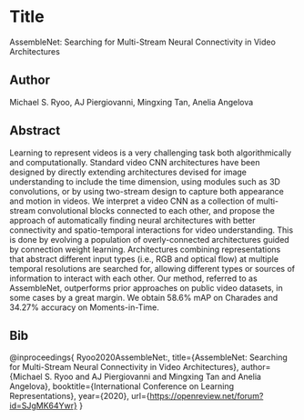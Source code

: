 # Title
AssembleNet: Searching for Multi-Stream Neural Connectivity in Video Architectures

## Author
Michael S. Ryoo, AJ Piergiovanni, Mingxing Tan, Anelia Angelova

## Abstract
Learning to represent videos is a very challenging task both algorithmically and computationally. Standard video CNN architectures have been designed by directly extending architectures devised for image understanding to include the time dimension, using modules such as 3D convolutions, or by using two-stream design to capture both appearance and motion in videos. We interpret a video CNN as a collection of multi-stream convolutional blocks connected to each other, and propose the approach of automatically finding neural architectures with better connectivity and spatio-temporal interactions for video understanding. This is done by evolving a population of overly-connected architectures guided by connection weight learning. 
Architectures combining representations that abstract different input types (i.e., RGB and optical flow) at multiple temporal resolutions are searched for, allowing different types or sources of information to interact with each other. Our method, referred to as AssembleNet, outperforms prior approaches on public video datasets, in some cases by a great margin. We obtain 58.6% mAP on Charades and 34.27% accuracy on Moments-in-Time.

## Bib
@inproceedings{
Ryoo2020AssembleNet:,
title={AssembleNet: Searching for Multi-Stream Neural Connectivity in Video Architectures},
author={Michael S. Ryoo and AJ Piergiovanni and Mingxing Tan and Anelia Angelova},
booktitle={International Conference on Learning Representations},
year={2020},
url={https://openreview.net/forum?id=SJgMK64Ywr}
}